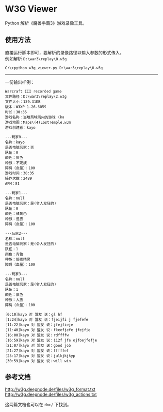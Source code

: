 # W3G Viewer
Python 解析《魔兽争霸3》游戏录像工具。
## 使用方法
直接运行脚本即可，要解析的录像路径以输入参数的形式传入。  
例如解析 `D:\war3\replay\0.w3g`
```
C:\>python w3g_viewer.py D:\war3\replay\0.w3g
```
---
 
一份输出样例：
```
Warcraft III recorded game
文件路径：D:\war3\replay\2.w3g
文件大小：139.31KB
版本：W3XP 1.26.6059
时长：30:35
游戏名称：当地局域网内的游戏 (ka
游戏地图：Maps\(4)LostTemple.w3m
游戏创建者：kayo

---玩家0---
名称：kayo
是否电脑玩家：否
队伍：0
颜色：灰色
种族：不死族
障碍（血量）：100
游戏时间：30:35
操作次数：2489
APM：81

---玩家1---
名称：null
是否电脑玩家：是(令人发狂的)
队伍：0
颜色：橘黄色
种族：兽族
障碍（血量）：100

---玩家2---
名称：null
是否电脑玩家：是(令人发狂的)
队伍：1
颜色：青色
种族：暗夜精灵
障碍（血量）：100

---玩家3---
名称：null
是否电脑玩家：是(令人发狂的)
队伍：1
颜色：紫色
种族：人族
障碍（血量）：100

[0:10]kayo 对 盟友 说：gl hf
[1:24]kayo 对 盟友 说：fjeijfi j fjefefe
[11:22]kayo 对 盟友 说：jfejfieje
[11:40]kayo 对 盟友 说：fkeofjefe jfejfie
[16:00]kayo 对 盟友 说：rdffffw
[16:59]kayo 对 盟友 说：112f jfe ojfoejfefje
[21:07]kayo 对 盟友 说：good job
[21:27]kayo 对 盟友 说：fffffef
[23:17]kayo 对 盟友 说：julkjkjkyp
[30:59]kayo 对 盟友 说：will win
```
## 参考文档
http://w3g.deepnode.de/files/w3g_format.txt  
http://w3g.deepnode.de/files/w3g_actions.txt

这两篇文档也可以在 `doc/` 下找到。